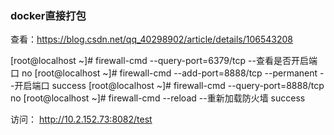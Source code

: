### docker直接打包
查看：https://blog.csdn.net/qq_40298902/article/details/106543208


[root@localhost ~]# firewall-cmd --query-port=6379/tcp  --查看是否开启端口
no
[root@localhost ~]# firewall-cmd --add-port=8888/tcp --permanent   --开启端口
success
[root@localhost ~]# firewall-cmd --query-port=8888/tcp
no
[root@localhost ~]# firewall-cmd --reload  --重新加载防火墙
success


访问：
http://10.2.152.73:8082/test















